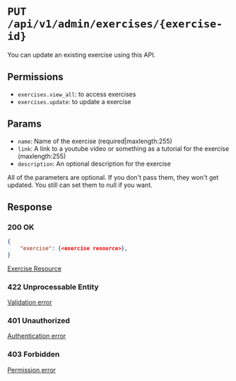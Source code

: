 # `PUT /api/v1/admin/exercises/{exercise-id}`
You can update an existing exercise using this API.


## Permissions

- `exercises.view_all`: to access exercises
- `exercises.update`: to update a exercise

## Params

- `name`: Name of the exercise (required|maxlength:255)
- `link`: A link to a youtube video or something as a tutorial for the exercise (maxlength:255)
- `description`: An optional description for the exercise

All of the parameters are optional. If you don't pass them, they won't get updated.
You still can set them to null if you want.

## Response

### 200 OK

```json
{
    "exercise": {<exercise resource>},
}
```

[Exercise Resource](exercise_resource.md)

### 422 Unprocessable Entity
[Validation error](../../_globals/validation-errors.md)

### 401 Unauthorized
[Authentication error](../../_globals/authentication-errors.md)

### 403 Forbidden
[Permission error](../../_globals/permission-errors.md)
